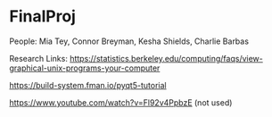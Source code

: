 # FinalProj

People: Mia Tey, Connor Breyman, Kesha Shields, Charlie Barbas 

Research Links:
https://statistics.berkeley.edu/computing/faqs/view-graphical-unix-programs-your-computer

https://build-system.fman.io/pyqt5-tutorial

https://www.youtube.com/watch?v=Fl92v4PpbzE (not used)
